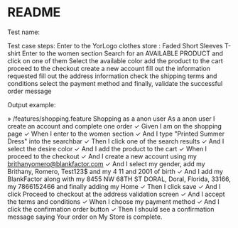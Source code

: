 # README

Test name: 

Test case steps:
Enter to the YorLogo clothes store : Faded Short Sleeves T-shirt 
Enter to the women section
Search for an AVAILABLE PRODUCT and click on one of them
Select the available color 
add the product to the cart
proceed to the checkout 
create a new account 
fill out the information requested
fill out the address information
check the shipping terms and conditions
select the payment method
and finally, validate the successful order message



Output example:


» /features/shopping.feature
Shopping as a anon user
As a anon user I create an account and complete one order
   ✓ Given I am on the shopping page
   ✓ When I enter to the women section
   ✓ And I type "Printed Summer Dress" into the searchbar
   ✓ Then I click one of the search results
   ✓ And I select the desire color
   ✓ And I add the product to the cart
   ✓ When I proceed to the checkout
   ✓ And I create a new account using my brithanyomero@blankfactor.com
   ✓ And I select my gender, add my Brithany, Romero, Test123$ and my 4 11 and 2001 of birth
   ✓ And I add my BlankFactor along with my 8455 NW 68TH ST DORAL, Doral, Florida, 33166, my 7866152466 and finally adding my Home
   ✓ Then I click save
   ✓ And I click Proceed to checkout at the address validation screen
   ✓ And I accept the terms and conditions
   ✓ When I choose my payment method
   ✓ And I click the confirmation order button
   ✓ Then I should see a confirmation message saying Your order on My Store is complete.